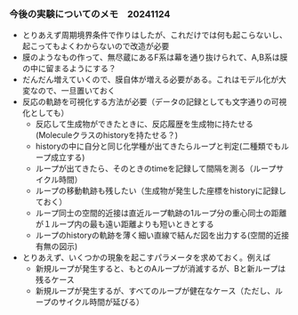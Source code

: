 ### 今後の実験についてのメモ　20241124
- とりあえず周期境界条件で作りはしたが、これだけでは何も起こらないし、起こってもよくわからないので改造が必要
- 膜のようなもの作って、無尽蔵にあるF系は幕を通り抜けられて、A,B系は膜の中に留まるようにする？
- だんだん増えていくので、膜自体が増える必要がある。これはモデル化が大変なので、一旦置いておく
- 反応の軌跡を可視化する方法が必要（データの記録としても文字通りの可視化としても）
  - 反応して生成物ができたときに、反応履歴を生成物に持たせる(Moleculeクラスのhistoryを持たせる？)
  - historyの中に自分と同じ化学種が出てきたらループと判定(二種類でもループ成立する)
  - ループが出てきたら、そのときのtimeを記録して間隔を測る（ループサイクル時間）
  - ループの移動軌跡も残したい（生成物が発生した座標をhistoryに記録しておく）
  - ループ同士の空間的近接は直近ループ軌跡の1ループ分の重心同士の距離が１ループ内の最も遠い距離よりも短いときとする
  - ループのhistoryの軌跡を薄く細い直線で結んだ図を出力する(空間的近接有無の図示)
- とりあえず、いくつかの現象を起こすパラメータを求めておく。例えば
  - 新規ループが発生すると、もとのAループが消滅するが、Bと新ループは残るケース
  - 新規ループが発生するが、すべてのループが健在なケース（ただし、ループのサイクル時間が延びる）